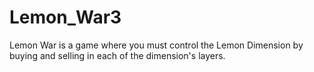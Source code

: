 # Lemon_War3
Lemon War is a game where you must control the Lemon Dimension by buying and selling in each of the dimension's layers.
